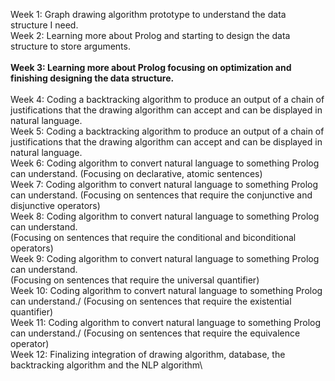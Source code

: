 Week 1: Graph drawing algorithm prototype to understand the data structure I need.\
Week 2: Learning more about Prolog and starting to design the data structure to store arguments.\
\
**Week 3: Learning more about Prolog focusing on optimization and finishing designing the data structure.**\
\
Week 4: Coding a backtracking algorithm to produce an output of a chain of justifications that the drawing algorithm can accept and can be displayed in natural language.\
Week 5: Coding a backtracking algorithm to produce an output of a chain of justifications that the drawing algorithm can accept and can be displayed in natural language.\
Week 6: Coding algorithm to convert natural language to something Prolog can understand. (Focusing on declarative, atomic sentences)\
Week 7: Coding algorithm to convert natural language to something Prolog can understand. (Focusing on sentences that require the conjunctive and disjunctive operators)\
Week 8: Coding algorithm to convert natural language to something Prolog can understand.\
(Focusing on sentences that require the conditional and biconditional operators)\
Week 9: Coding algorithm to convert natural language to something Prolog can understand.\
(Focusing on sentences that require the universal quantifier)\
Week 10: Coding algorithm to convert natural language to something Prolog can understand./
(Focusing on sentences that require the existential quantifier) \
Week 11: Coding algorithm to convert natural language to something Prolog can understand./
(Focusing on sentences that require the equivalence operator) \
Week 12: Finalizing integration of drawing algorithm, database, the backtracking algorithm and the NLP algorithm\


